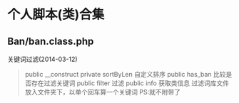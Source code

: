 个人脚本(类)合集
=======

Ban/ban.class.php
---------
关键词过滤(2014-03-12)
>public __construct
>private sortByLen 自定义排序
>public has_ban 比较是否存在过滤关键词
>public filter 过滤
>public info 获取类信息
过滤词库文件放入文件夹下，以单个回车算一个关键词
PS:就不附带了

